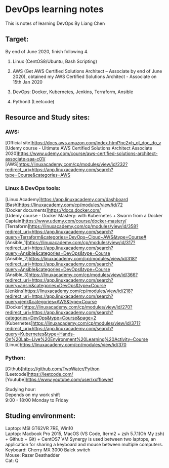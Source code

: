 # DevOps learning notes

This is notes of learning DevOps By Liang Chen

## Target:

By end of June 2020, finish following 4.

1. Linux (CentOS8/Ubuntu, Bash Scripting)

2. AWS (Get AWS Certified Solutions Architect – Associate by end of June 2020), obtained my AWS Certified Solutions Architect - Associate on 15th Jan 2020

3. DevOps: Docker, Kubernetes, Jenkins, Terraform, Ansible

4. Python3 (Leetcode)

## Resource and Study sites:

### AWS:

[Official site]https://docs.aws.amazon.com/index.html?nc2=h_ql_doc_do_v  
[Udemy course - Ultimate AWS Certified Solutions Architect Associate 2020]https://www.udemy.com/course/aws-certified-solutions-architect-associate-saa-c01/
[AWS]https://linuxacademy.com/cp/modules/view/id/232?redirect_uri=https://app.linuxacademy.com/search?type=Course&categories=AWS

### Linux & DevOps tools:

[Linux Academy]https://app.linuxacademy.com/dashboard  
[Bash]https://linuxacademy.com/cp/modules/view/id/72  
[Docker documents]https://docs.docker.com/  
[Udemy course - Docker Mastery: with Kubernetes + Swarm from a Docker Captain]https://www.udemy.com/course/docker-mastery/  
[Terraform]https://linuxacademy.com/cp/modules/view/id/358?redirect_uri=https://app.linuxacademy.com/search?query=Terraform&categories=DevOps~Cloud~AWS&type=Course#  
[Ansible_1]https://linuxacademy.com/cp/modules/view/id/317?redirect_uri=https://app.linuxacademy.com/search?query=Ansible&categories=DevOps&type=Course  
[Ansible_2]https://linuxacademy.com/cp/modules/view/id/318?redirect_uri=https://app.linuxacademy.com/search?query=Ansible&categories=DevOps&type=Course  
[Ansible_3]https://linuxacademy.com/cp/modules/view/id/366?redirect_uri=https://app.linuxacademy.com/search?query=ansin&categories=DevOps&type=Course  
[Jenkins]https://linuxacademy.com/cp/modules/view/id/218?redirect_uri=https://app.linuxacademy.com/search?query=jenk&categories=AWS&type=Course  
[Docker]https://linuxacademy.com/cp/modules/view/id/270?redirect_uri=https://app.linuxacademy.com/search?categories=DevOps&type=Course&page=2  
[Kubernetes]https://linuxacademy.com/cp/modules/view/id/371?redirect_uri=https://app.linuxacademy.com/search?query=Kubernetes&type=Hands-On%20Lab~Live%20Environment%20Learning%20Activity~Course
[Linux]https://linuxacademy.com/cp/modules/view/id/370

### Python:

[Github]https://github.com/TwoWater/Python  
[Leetcode]https://leetcode.com/  
[Youtube]https://www.youtube.com/user/xxfflower/

Studying hour:  
Depends on my work shift  
9:00 - 18:00 Monday to Friday

## Studing environment:

Laptop: MSI GT62VR 7RE, Win10  
Laptop: Macbook Pro 2015, MacOS (VS Code, Iterm2 + zsh 5.7.1(Oh My zsh) + Github + Git) + CentOS7 VM
Synergy is used between two laptops, an application for sharing a keyboard and mouse between multiple computers.  
Keyboard: Cherry MX 3000 Balck switch  
Mouse: Razer Deathadder  
Cat: Q
